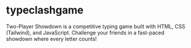 # typeclashgame
 Two-Player Showdown is a competitive typing game built with HTML, CSS (Tailwind), and JavaScript. Challenge your friends in a fast-paced showdown where every letter counts! 
